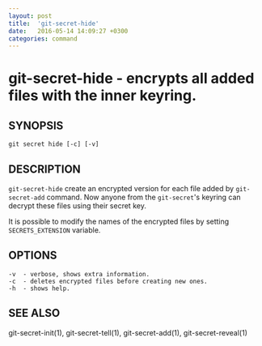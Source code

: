 ```yaml
---
layout: post
title:  'git-secret-hide'
date:   2016-05-14 14:09:27 +0300
categories: command
---
```

git-secret-hide - encrypts all added files with the inner keyring.
==================================================================

## SYNOPSIS

    git secret hide [-c] [-v]


## DESCRIPTION
`git-secret-hide` create an encrypted version for each file added by `git-secret-add` command. Now anyone from the `git-secret`'s keyring can decrypt these files using their secret key.

It is possible to modify the names of the encrypted files by setting `SECRETS_EXTENSION` variable.


## OPTIONS

    -v  - verbose, shows extra information.
    -c  - deletes encrypted files before creating new ones.
    -h  - shows help.


## SEE ALSO

git-secret-init(1), git-secret-tell(1), git-secret-add(1), git-secret-reveal(1)

